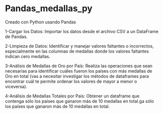 # Pandas_medallas_py
Creado con Python usando Pandas

1-Cargar los Datos: Importar los datos desde el archivo CSV a un DataFrame de Pandas.

2-Limpieza de Datos: Identificar y manejar valores faltantes o incorrectos, especialmente en las columnas de medallas donde los valores faltantes indican cero medallas.

3-Análisis de Medallas de Oro por País: Realiza las operaciones que sean necesarias para identificar cuáles fueron los países con más medallas de Oro en total (vas a necesitar investigar los métodos de dataframes para encontrar cuál te permite ordenar los valores de mayor a menor o viceversa).

4-Análisis de Medallas Totales por País: Obtener un dataframe que contenga sólo los países que ganaron más de 10 medallas en total.ga sólo los países que ganaron más de 10 medallas en total.
